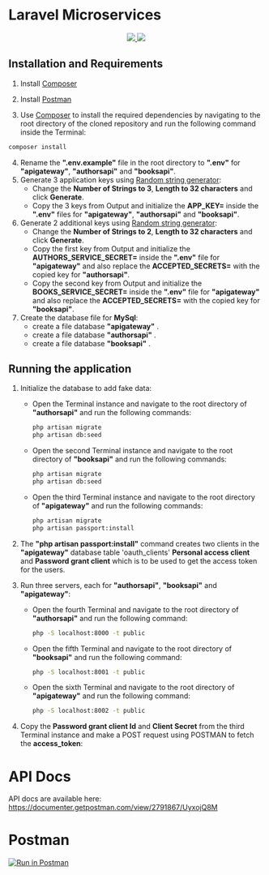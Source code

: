# Laravel Microservices
<p align="center">
  <a href="https://laravel.com/" alt="Built with: Laravel v8.75">
    <img src="https://badgen.net/badge/Built%20with/Laravel%20v8.75/F4645F" />
  </a>
  <a href="https://www.php.net/downloads.php" alt="Powered by: PHP v7.4.4">
    <img src="https://badgen.net/badge/Powered%20by/PHP%20v8.0/8892BF" />
  </a>
</p>

## Installation and Requirements
1.  Install [Composer](https://getcomposer.org/download/)
2.  Install [Postman](https://www.postman.com/downloads/)
    
3.  Use [Composer](https://getcomposer.org/download/) to install the required dependencies by navigating to the root directory of the cloned repository and run the following command inside the Terminal:
```bash
composer install
``` 
4.  Rename the **".env.example"** file in the root directory to **".env"** for **"apigateway"**, **"authorsapi"** and **"booksapi"**.
5.  Generate 3 application keys using [Random string generator](http://www.unit-conversion.info/texttools/random-string-generator/):
    -   Change the **Number of Strings to 3**, **Length to 32 characters** and click **Generate**. 
    -   Copy the 3 keys from Output and initialize the **APP_KEY=** inside the **".env"** files for **"apigateway"**, **"authorsapi"** and **"booksapi"**.
6. Generate 2 additional keys using [Random string generator](http://www.unit-conversion.info/texttools/random-string-generator/):
    -   Change the **Number of Strings to 2**, **Length to 32 characters** and click **Generate**.
    -   Copy the first key from Output and initialize the **AUTHORS_SERVICE_SECRET=** inside the **".env"** file for **"apigateway"** and also replace the **ACCEPTED_SECRETS=** with the copied key for **"authorsapi"**.
    -   Copy the second key from Output and initialize the **BOOKS_SERVICE_SECRET=** inside the **".env"** file for **"apigateway"** and also replace the **ACCEPTED_SECRETS=** with the copied key for **"booksapi"**.
11. Create the database file for **MySql**: 
    -   create a file database  **"apigateway"** .
    -   create a file database   **"authorsapi"** .
    -  create a file database   **"booksapi"** .

## Running the application
1.  Initialize the database to add fake data:
    -   Open the Terminal instance and navigate to the root directory of **"authorsapi"** and run the following commands:
        ```bash
        php artisan migrate
        php artisan db:seed
        ```
    -   Open the second Terminal instance and navigate to the root directory of **"booksapi"** and run the following commands:
        ```bash
        php artisan migrate
        php artisan db:seed
        ```  
    -   Open the third Terminal instance and navigate to the root directory of **"apigateway"** and run the following commands:
        ```bash
        php artisan migrate
        php artisan passport:install
        ``` 
2.  The **"php artisan passport:install"** command creates two clients in the **"apigateway"** database table 'oauth_clients' **Personal access client** and **Password grant client** which is to be used to get the access token for the users.
3.  Run three servers, each for **"authorsapi"**, **"booksapi"** and **"apigateway"**:
    -   Open the fourth Terminal and navigate to the root directory of **"authorsapi"** and run the following command:
        ```bash
        php -S localhost:8000 -t public
        ``` 
    -   Open the fifth Terminal and navigate to the root directory of **"booksapi"** and run the following command:
        ```bash
        php -S localhost:8001 -t public
        ```
    -   Open the sixth Terminal and navigate to the root directory of **"apigateway"** and run the following command:
        ```bash
        php -S localhost:8002 -t public


        ```


4.  Copy the **Password grant client Id** and 
**Client Secret** from the third Terminal 
instance and make a POST request using POSTMAN to fetch the **access_token**:




# API Docs

API docs are available here: https://documenter.getpostman.com/view/2791867/UyxojQ8M

# Postman 

[![Run in Postman](https://run.pstmn.io/button.svg)](https://www.getpostman.com/collections/45f9877d204f6c9cca3c=)

